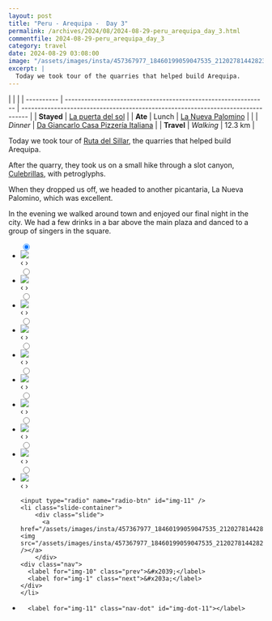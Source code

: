 ```yaml
---
layout: post
title: "Peru - Arequipa -  Day 3"
permalink: /archives/2024/08/2024-08-29-peru_arequipa_day_3.html
commentfile: 2024-08-29-peru_arequipa_day_3
category: travel
date: 2024-08-29 03:08:00
image: "/assets/images/insta/457367977_18460199059047535_2120278144282340303_n_18005569238634377.jpg"
excerpt: |
  Today we took tour of the quarries that helped build Arequipa.
---
```


|            |                                                                |
| ---------- | -------------------------------------------------------------- | -------------------------------------------------------------------------------- |
| **Stayed** | [La puerta del sol](https://maps.app.goo.gl/WBT7j4Vp3NxwHQnH9) |
| **Ate**    | Lunch                                                          | [La Nueva Palomino](https://maps.app.goo.gl/H1hXEjwM3tY7FgSD7)                   |
|            | _Dinner_                                                       | [Da Giancarlo Casa Pizzería Italiana](https://maps.app.goo.gl/xdA1sUSUsr7KUi7UA) |
| **Travel** | _Walking_                                                      | 12.3 km                                                                          |

Today we took tour of [Ruta del Sillar](https://maps.app.goo.gl/xWyFFLEnMeg7vD3H8), the quarries that helped build Arequipa.

After the quarry, they took us on a small hike through a slot canyon, [Culebrillas](https://maps.app.goo.gl/q5szV5F68vWsEH1w5), with petroglyphs.

When they dropped us off, we headed to another picantaria, La Nueva Palomino, which was excellent.

In the evening we walked around town and enjoyed our final night in the city. We had a few drinks in a bar above the main plaza and danced to a group of singers in the square.

<ul class="slides">
    <input type="radio" name="radio-btn" id="img-1" checked="checked" />
    <li class="slide-container">
        <div class="slide">
          <a href="/assets/images/insta/457381030_18460199080047535_9057947378997747629_n_18041063836991727.jpg"><img src="/assets/images/insta/457381030_18460199080047535_9057947378997747629_n_18041063836991727.jpg" /></a>
        </div>
    <div class="nav">
      <label for="img-11" class="prev">&#x2039;</label>
      <label for="img-2" class="next">&#x203a;</label>
    </div>
    </li>
        <input type="radio" name="radio-btn" id="img-2"  />
    <li class="slide-container">
        <div class="slide">
          <a href="/assets/images/insta/457108282_18460199089047535_558657640246254104_n_18029752853036822.jpg"><img src="/assets/images/insta/457108282_18460199089047535_558657640246254104_n_18029752853036822.jpg" /></a>
        </div>
    <div class="nav">
      <label for="img-1" class="prev">&#x2039;</label>
      <label for="img-3" class="next">&#x203a;</label>
    </div>
    </li>
        <input type="radio" name="radio-btn" id="img-3"  />
    <li class="slide-container">
        <div class="slide">
          <a href="/assets/images/insta/457506923_18460199101047535_5609173008944145983_n_18042776758960757.jpg"><img src="/assets/images/insta/457506923_18460199101047535_5609173008944145983_n_18042776758960757.jpg" /></a>
        </div>
    <div class="nav">
      <label for="img-2" class="prev">&#x2039;</label>
      <label for="img-4" class="next">&#x203a;</label>
    </div>
    </li>
        <input type="radio" name="radio-btn" id="img-4"  />
    <li class="slide-container">
        <div class="slide">
          <a href="/assets/images/insta/457389036_18460199110047535_7046528378863757065_n_18056636992684940.jpg"><img src="/assets/images/insta/457389036_18460199110047535_7046528378863757065_n_18056636992684940.jpg" /></a>
        </div>
    <div class="nav">
      <label for="img-3" class="prev">&#x2039;</label>
      <label for="img-5" class="next">&#x203a;</label>
    </div>
    </li>
        <input type="radio" name="radio-btn" id="img-5"  />
    <li class="slide-container">
        <div class="slide">
          <a href="/assets/images/insta/457618154_18460199119047535_3149211069972840302_n_18138274849346699.jpg"><img src="/assets/images/insta/457618154_18460199119047535_3149211069972840302_n_18138274849346699.jpg" /></a>
        </div>
    <div class="nav">
      <label for="img-4" class="prev">&#x2039;</label>
      <label for="img-6" class="next">&#x203a;</label>
    </div>
    </li>
        <input type="radio" name="radio-btn" id="img-6"  />
    <li class="slide-container">
        <div class="slide">
          <a href="/assets/images/insta/457376856_18460199131047535_4670699541868643677_n_18009705323354011.jpg"><img src="/assets/images/insta/457376856_18460199131047535_4670699541868643677_n_18009705323354011.jpg" /></a>
        </div>
    <div class="nav">
      <label for="img-5" class="prev">&#x2039;</label>
      <label for="img-7" class="next">&#x203a;</label>
    </div>
    </li>
        <input type="radio" name="radio-btn" id="img-7"  />
    <li class="slide-container">
        <div class="slide">
          <a href="/assets/images/insta/457314857_18460199140047535_1476263781990763768_n_18062184100635026.jpg"><img src="/assets/images/insta/457314857_18460199140047535_1476263781990763768_n_18062184100635026.jpg" /></a>
        </div>
    <div class="nav">
      <label for="img-6" class="prev">&#x2039;</label>
      <label for="img-8" class="next">&#x203a;</label>
    </div>
    </li>
        <input type="radio" name="radio-btn" id="img-8"  />
    <li class="slide-container">
        <div class="slide">
          <a href="/assets/images/insta/457396243_18460199152047535_1182650609805000075_n_17931400268808083.jpg"><img src="/assets/images/insta/457396243_18460199152047535_1182650609805000075_n_17931400268808083.jpg" /></a>
        </div>
    <div class="nav">
      <label for="img-7" class="prev">&#x2039;</label>
      <label for="img-9" class="next">&#x203a;</label>
    </div>
    </li>
        <input type="radio" name="radio-btn" id="img-9"  />
    <li class="slide-container">
        <div class="slide">
          <a href="/assets/images/insta/457401981_18460199161047535_4988073365351022831_n_17941796828763078.jpg"><img src="/assets/images/insta/457401981_18460199161047535_4988073365351022831_n_17941796828763078.jpg" /></a>
        </div>
    <div class="nav">
      <label for="img-8" class="prev">&#x2039;</label>
      <label for="img-10" class="next">&#x203a;</label>
    </div>
    </li>
        <input type="radio" name="radio-btn" id="img-10"  />
    <li class="slide-container">
        <div class="slide">
          <a href="/assets/images/insta/457697908_18460199170047535_5851306940254313204_n_18048612259731630.jpg"><img src="/assets/images/insta/457697908_18460199170047535_5851306940254313204_n_18048612259731630.jpg" /></a>
        </div>
    <div class="nav">
      <label for="img-9" class="prev">&#x2039;</label>
      <label for="img-11" class="next">&#x203a;</label>
    </div>
    </li>
    
    <input type="radio" name="radio-btn" id="img-11" />
    <li class="slide-container">
        <div class="slide">
          <a href="/assets/images/insta/457367977_18460199059047535_2120278144282340303_n_18005569238634377.jpg"><img src="/assets/images/insta/457367977_18460199059047535_2120278144282340303_n_18005569238634377.jpg" /></a>
        </div>
    <div class="nav">
      <label for="img-10" class="prev">&#x2039;</label>
      <label for="img-1" class="next">&#x203a;</label>
    </div>
    </li>
			
<li class="nav-dots">
      <label for="img-1" class="nav-dot" id="img-dot-1"></label>
      <label for="img-2" class="nav-dot" id="img-dot-2"></label>
      <label for="img-3" class="nav-dot" id="img-dot-3"></label>
      <label for="img-4" class="nav-dot" id="img-dot-4"></label>
      <label for="img-5" class="nav-dot" id="img-dot-5"></label>
      <label for="img-6" class="nav-dot" id="img-dot-6"></label>
      <label for="img-7" class="nav-dot" id="img-dot-7"></label>
      <label for="img-8" class="nav-dot" id="img-dot-8"></label>
      <label for="img-9" class="nav-dot" id="img-dot-9"></label>
      <label for="img-10" class="nav-dot" id="img-dot-10"></label>

      <label for="img-11" class="nav-dot" id="img-dot-11"></label>

</li>
</ul>
